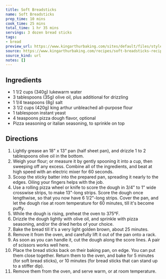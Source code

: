 ```yaml
---
title: Soft Breadsticks
name: Soft Breadsticks
prep_time: 10 mins
cook_time: 25 mins
total_time: 1 hr 35 mins
servings: 3 dozen bread sticks
tags:
- bread
preview_url: https://www.kingarthurbaking.com/sites/default/files/styles/featured_image/public/recipe_legacy/1022-3-large.jpg?itok=eDJ7sB1A
source: https://www.kingarthurbaking.com/recipes/soft-breadsticks-recipe
source_kind: url
notes: []
---
```


## Ingredients
- 1 1/2 cups (340g) lukewarm water
- 3 tablespoons (35g) olive oil, plus additional for drizzling
- 1 1/4 teaspoons (8g) salt
- 3 1/2 cups (420g) king arthur unbleached all-purpose flour
- 1 tablespoon instant yeast
- 4 teaspoons pizza dough flavor, optional
- Pizza seasoning or italian seasoning, to sprinkle on top


## Directions
1. Lightly grease an 18" x 13" pan (half sheet pan), and drizzle 1 to 2 tablespoons olive oil in the bottom.
2. Weigh your flour; or measure it by gently spooning it into a cup, then sweeping off any excess. Combine all of the ingredients, and beat at high speed with an electric mixer for 60 seconds.
3. Scoop the sticky batter into the prepared pan, spreading it nearly to the edges. Oiling your fingers helps with the job.
4. Use a rolling pizza wheel or knife to score the dough in 3/4" to 1" wide crosswise strips, to make 13"-long strips. Score the dough once lengthwise, so that you now have 6 1/2"-long strips. Cover the pan, and let the dough rise at room temperature for 60 minutes, till it's become puffy.
5. While the dough is rising, preheat the oven to 375°F.
6. Drizzle the dough lightly with olive oil, and sprinkle with pizza seasoning, and/or the dried herbs of your choice.
7. Bake the bread till it's a very light golden brown, about 25 minutes.
8. Remove it from the oven, and carefully lift it out of the pan onto a rack.
9. As soon as you can handle it, cut the dough along the score lines. A pair of scissors works well here.
10. Place the bread sticks back on their baking pan, on edge. You can put them close together. Return them to the oven, and bake for 5 minutes (for soft bread sticks), or 10 minutes (for bread sticks that can stand up to a stiffer dip).
11. Remove them from the oven, and serve warm, or at room temperature.

